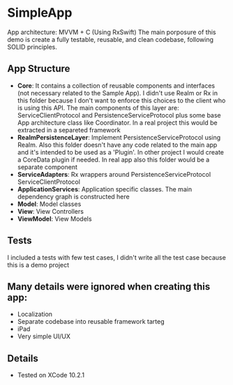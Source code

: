 # SimpleApp
App architecture: MVVM + C (Using RxSwift)
The main porposure of this demo is create a fully testable, reusable, and clean codebase, following SOLID principles. 
## App Structure
- **Core**: It contains a collection of reusable components and interfaces (not necessary related to the Sample App). I didn't use Realm or Rx in this folder because I don't want to enforce this choices to the client who is using this API. The main components of this layer are: ServiceClientProtocol and PersistenceServiceProtocol plus some base App architecture class like Coordinator. In a real project this would be extracted in a separeted framework 
- **RealmPersistenceLayer**: Implement PersistenceServiceProtocol using Realm. Also this folder doesn't have any code related to the main app and it's intended to be used as a 'Plugin'. In other project I would create a CoreData plugin if needed. In real app also this folder would be a separate component
- **ServiceAdapters**: Rx wrappers around PersistenceServiceProtocol ServiceClientProtocol
- **ApplicationServices**: Application specific classes. The main dependency graph is constructed here
- **Model**: Model classes
- **View**: View Controllers 
- **ViewModel**: View Models

## Tests
I included a tests with few test cases, I didn't write all the test case because this is a demo project

## Many details were ignored when creating this app:
- Localization
- Separate codebase into reusable framework tarteg
- iPad
- Very simple UI/UX

## Details
- Tested on XCode 10.2.1 
